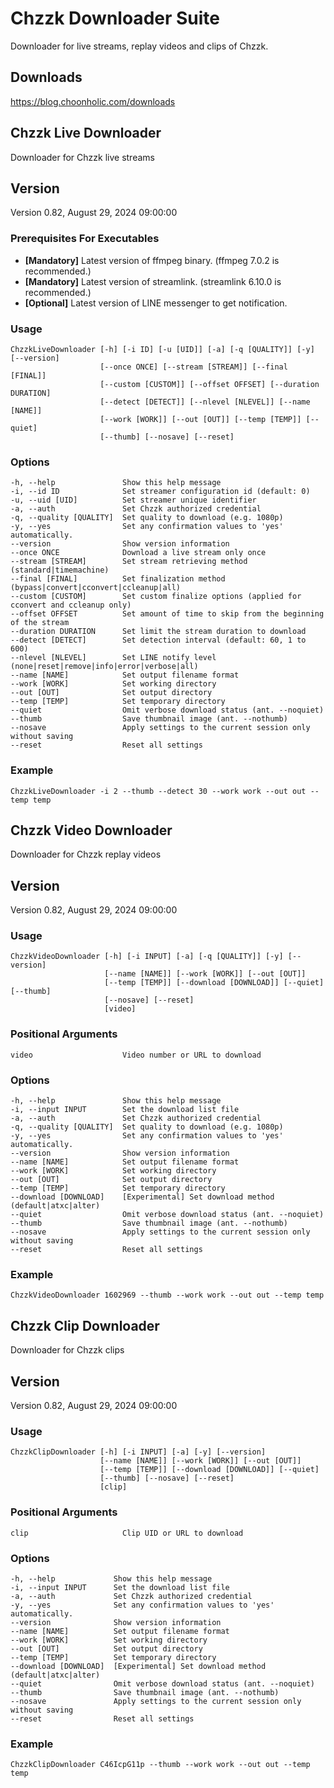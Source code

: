 # Chzzk Downloader Suite
Downloader for live streams, replay videos and clips of Chzzk.

## Downloads
https://blog.choonholic.com/downloads

## Chzzk Live Downloader
Downloader for Chzzk live streams

## Version
Version 0.82, August 29, 2024 09:00:00

### Prerequisites For Executables
* **[Mandatory]** Latest version of ffmpeg binary. (ffmpeg 7.0.2 is recommended.)
* **[Mandatory]** Latest version of streamlink. (streamlink 6.10.0 is recommended.)
* **[Optional]** Latest version of LINE messenger to get notification.

### Usage
```
ChzzkLiveDownloader [-h] [-i ID] [-u [UID]] [-a] [-q [QUALITY]] [-y] [--version]
                    [--once ONCE] [--stream [STREAM]] [--final [FINAL]]
                    [--custom [CUSTOM]] [--offset OFFSET] [--duration DURATION]
                    [--detect [DETECT]] [--nlevel [NLEVEL]] [--name [NAME]]
                    [--work [WORK]] [--out [OUT]] [--temp [TEMP]] [--quiet]
                    [--thumb] [--nosave] [--reset]
```

### Options
```
-h, --help               Show this help message
-i, --id ID              Set streamer configuration id (default: 0)
-u, --uid [UID]          Set streamer unique identifier
-a, --auth               Set Chzzk authorized credential
-q, --quality [QUALITY]  Set quality to download (e.g. 1080p)
-y, --yes                Set any confirmation values to 'yes' automatically.
--version                Show version information
--once ONCE              Download a live stream only once
--stream [STREAM]        Set stream retrieving method (standard|timemachine)
--final [FINAL]          Set finalization method (bypass|convert|cconvert|ccleanup|all)
--custom [CUSTOM]        Set custom finalize options (applied for cconvert and ccleanup only)
--offset OFFSET          Set amount of time to skip from the beginning of the stream
--duration DURATION      Set limit the stream duration to download
--detect [DETECT]        Set detection interval (default: 60, 1 to 600)
--nlevel [NLEVEL]        Set LINE notify level (none|reset|remove|info|error|verbose|all)
--name [NAME]            Set output filename format
--work [WORK]            Set working directory
--out [OUT]              Set output directory
--temp [TEMP]            Set temporary directory
--quiet                  Omit verbose download status (ant. --noquiet)
--thumb                  Save thumbnail image (ant. --nothumb)
--nosave                 Apply settings to the current session only without saving
--reset                  Reset all settings
```

### Example
```
ChzzkLiveDownloader -i 2 --thumb --detect 30 --work work --out out --temp temp
```

## Chzzk Video Downloader
Downloader for Chzzk replay videos

## Version
Version 0.82, August 29, 2024 09:00:00

### Usage
```
ChzzkVideoDownloader [-h] [-i INPUT] [-a] [-q [QUALITY]] [-y] [--version]
                     [--name [NAME]] [--work [WORK]] [--out [OUT]]
                     [--temp [TEMP]] [--download [DOWNLOAD]] [--quiet] [--thumb]
                     [--nosave] [--reset]
                     [video]
```

### Positional Arguments
```
video                    Video number or URL to download
```

### Options
```
-h, --help               Show this help message
-i, --input INPUT        Set the download list file
-a, --auth               Set Chzzk authorized credential
-q, --quality [QUALITY]  Set quality to download (e.g. 1080p)
-y, --yes                Set any confirmation values to 'yes' automatically.
--version                Show version information
--name [NAME]            Set output filename format
--work [WORK]            Set working directory
--out [OUT]              Set output directory
--temp [TEMP]            Set temporary directory
--download [DOWNLOAD]    [Experimental] Set download method (default|atxc|alter)
--quiet                  Omit verbose download status (ant. --noquiet)
--thumb                  Save thumbnail image (ant. --nothumb)
--nosave                 Apply settings to the current session only without saving
--reset                  Reset all settings
```

### Example
```
ChzzkVideoDownloader 1602969 --thumb --work work --out out --temp temp
```

## Chzzk Clip Downloader
Downloader for Chzzk clips

## Version
Version 0.82, August 29, 2024 09:00:00

### Usage
```
ChzzkClipDownloader [-h] [-i INPUT] [-a] [-y] [--version]
                    [--name [NAME]] [--work [WORK]] [--out [OUT]]
                    [--temp [TEMP]] [--download [DOWNLOAD]] [--quiet]
                    [--thumb] [--nosave] [--reset]
                    [clip]
```

### Positional Arguments
```
clip                     Clip UID or URL to download
```

### Options
```
-h, --help             Show this help message
-i, --input INPUT      Set the download list file
-a, --auth             Set Chzzk authorized credential
-y, --yes              Set any confirmation values to 'yes' automatically.
--version              Show version information
--name [NAME]          Set output filename format
--work [WORK]          Set working directory
--out [OUT]            Set output directory
--temp [TEMP]          Set temporary directory
--download [DOWNLOAD]  [Experimental] Set download method (default|atxc|alter)
--quiet                Omit verbose download status (ant. --noquiet)
--thumb                Save thumbnail image (ant. --nothumb)
--nosave               Apply settings to the current session only without saving
--reset                Reset all settings
```

### Example
```
ChzzkClipDownloader C46IcpG11p --thumb --work work --out out --temp temp
```
